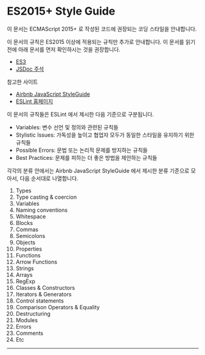 # ES2015+ Style Guide

이 문서는 ECMAScript 2015+ 로 작성된 코드에 권장되는 코딩 스타일을 안내합니다.

이 문서의 규칙은 ES2015 이상에 적용되는 규칙만 추가로 안내합니다. 이 문서를 읽기 전에 아래 문서를 먼저 확인하시는 것을 권장합니다. 
- [ES3](../es3)
- [JSDoc 주석](../comment)

참고한 사이트
- [Airbnb JavaScript StyleGuide](https://github.com/airbnb/javascript)
- [ESLint 홈페이지](https://eslint.org/)

이 문서의 규칙들은 ESLint 에서 제시한 다음 기준으로 구분됩니다.  

- Variables: 변수 선언 및 정의와 관련된 규칙들
- Stylistic Issues: 가독성을 높이고 협업자 모두가 동일한 스타일을 유지하기 위한 규칙들 
- Possible Errors: 문법 또는 논리적 문제를 방지하는 규칙들  
- Best Practices: 문제를 피하는 더 좋은 방법을 제안하는 규칙들

각각의 분류 안에서는 Airbnb JavaScript StyleGuide 에서 제시한 분류 기준으로 모아서, 다음 순서대로 나열합니다.

1. Types
1. Type casting & coercion
1. Variables
1. Naming conventions
1. Whitespace
1. Blocks
1. Commas
1. Semicolons
1. Objects
1. Properties
1. Functions
1. Arrow Functions
1. Strings
1. Arrays
1. RegExp
1. Classes & Constructors
1. Iterators & Generators
1. Control statements
1. Comparison Operators & Equality
1. Destructuring
1. Modules
1. Errors
1. Comments
1. Etc

---
